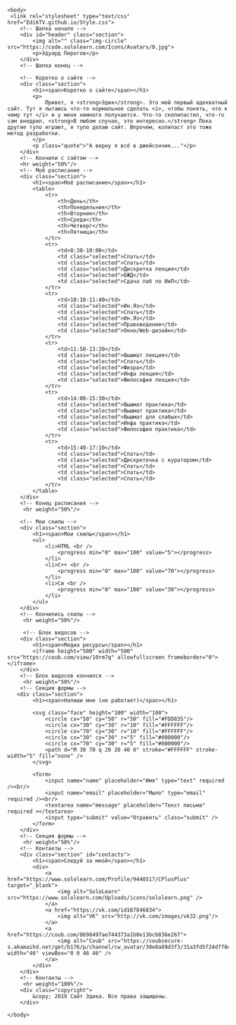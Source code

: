 <html>
    <head>
        <title>Сайт Эдика</title>
    </head>
    
    <body>
	 <link rel="stylesheet" type="text/css" href="EdikTV.github.io/Style.css">
        <!-- Шапка начало -->
        <div id="header" class="section">
            <img alt="" class="img-circle" src="https://code.sololearn.com/Icons/Avatars/0.jpg">
            <p>Эдуард Пирогов</p>
        </div>
        <!-- Шапка конец -->
        
        <!-- Коротко о сайте -->
        <div class="section">
            <h1><span>Коротко о сайте</span></h1>
            <p>
                Привет, я <strong>Эдик</strong>. Это мой первый адекватный сайт. Тут я пытаюсь что-то нормальное сделать <i>, чтобы понять, что к чему тут </i> и у меня немного получается. Что-то скопипастил, что-то сам внедрил. <strong>В любом случае, это интересно.</strong> Пока другие тупо играют, я тупо делаю сайт. Впрочем, копипаст это тоже метод разработки.
            </p>
            <p class="quote">"А верну я всё в джейсончик..."</p>
        </div>
        <!-- Кончили с сайтом -->
        <hr weight="50%"/>
        <!-- Моё расписание -->
        <div class="section">
            <h1><span>Моё расписание</span></h1>
            <table>
                <tr>
                    <th>День</th>
                    <th>Понедельник</th>
                    <th>Вторник</th>
                    <th>Среда</th>
                    <th>Четверг</th>
                    <th>Пятница</th>
                </tr>
                <tr>
                    <td>8:30-10:00</td>
                    <td class="selected">Спать</td>
                    <td class="selected">Спать</td>
                    <td class="selected">Дискретка лекция</td>
                    <td class="selected">БЖД</td>
                    <td class="selected">Сдача лаб по ИиП</td>
                </tr>
                <tr>
                    <td>10:10-11:40</td>
                    <td class="selected">Ин.Яз</td>
                    <td class="selected">Спать</td>
                    <td class="selected">Ин.Яз</td>
                    <td class="selected">Правоведение</td>
                    <td class="selected">Окно/Web-дизайн</td>
                </tr>
                <tr>
                    <td>11:50-13:20</td>
                    <td class="selected">Вышмат лекция</td>
                    <td class="selected">Спать</td>
                    <td class="selected">Физра</td>
                    <td class="selected">Инфа лекция</td>
                    <td class="selected">Философия лекция</td>
                </tr>
                <tr>
                    <td>14:00-15:30</td>
                    <td class="selected">Вышмат практика</td>
                    <td class="selected">Вышмат практика</td>
                    <td class="selected">Вышмат для слабых</td>
                    <td class="selected">Инфа практика</td>
                    <td class="selected">Философия практика</td>
                </tr>
                <tr>
                    <td>15:40-17:10</td>
                    <td class="selected">Спать</td>
                    <td class="selected">Дискреточка с куратором</td>
                    <td class="selected">Спать</td>
                    <td class="selected">Спать</td>
                    <td class="selected">Спать</td>
                </tr>
            </table>
        </div>
        <!-- Конец расписания -->
         <hr weight="50%"/>
        
        <!-- Мои скилы -->
        <div class="section">
            <h1><span>Мои скилы</span></h1>
            <ul>
                <li>HTML <br />
                    <progress min="0" max="100" value="5"></progress>
                </li>
                <li>С++ <br />
                    <progress min="0" max="100" value="70"></progress>
                </li>
                <li>Си <br />
                    <progress min="0" max="100" value="30"></progress>
                </li>
            </ul>
        </div>
        <!-- Кончились скилы -->
         <hr weight="50%"/>
        
         <!-- Блок видосов -->
        <div class="section">
            <h1><span>Медиа ресурсы</span></h1>
            <iframe height="500" width="500" src="https://coub.com/view/10rm7q" allowfullscreen frameborder="0"></iframe>
        </div>
        <!-- Блок видосов кончился -->
         <hr weight="50%"/>
        <!-- Секция формы -->
       <div class="section">
            <h1><span>Напиши мне (не работает)</span></h1>
            
            <svg class="face" height="100" width="100">
                <circle cx="50" cy="50" r="50" fill="#FDD835"/>
                <circle cx="30" cy="30" r="10" fill="#FFFFFF"/>
                <circle cx="70" cy="30" r="10" fill="#FFFFFF"/>
                <circle cx="30" cy="30" r="5" fill="#000000"/>
                <circle cx="70" cy="30" r="5" fill="#000000"/>
                <path d="M 30 70 q 20 20 40 0" stroke="#FFFFFF" stroke-width="5" fill="none" />
            </svg>
                 
            <form>
                <input name="name" placeholder="Имя" type="text" required /><br/>
                <input name="email" placeholder="Мыло" type="email" required /><br/>
                <textarea name="message" placeholder="Текст письма" required ></textarea>
                <input type="submit" value="Отравить" class="submit" />
            </form>
        </div>
        <!-- Секция формы -->
         <hr weight="50%"/>
        <!-- Контакты -->
        <div class="section" id="contacts">
            <h1><span>Следуй за мной</span></h1>
            <div>
                <a href="https://www.sololearn.com/Profile/9440517/CPlusPlus" target="_blank">
                    <img alt="SoloLearn" src="https://www.sololearn.com/Uploads/icons/sololearn.png" />
                </a>
                <a href="https://vk.com/id167846834">
                    <img alt="VK" src="http://vk.com/images/vk32.png"/>
                </a>
                <a href="https://coub.com/8698497ae744373a1b0e13bcb836e267">
                    <img alt="Coub" src="https://coubsecure-s.akamaihd.net/get/b176/p/channel/cw_avatar/30e0a89d3f3/31a3fd5f24dff8ebe19b8/medium_1521806390_1521737087261.png" width="46" viewBox="0 0 46 46" />
                </a>
            </div>
        </div>
        <!-- Контакты -->
         <hr weight="100%"/>
        <div class="copyright">
            &copy; 2019 Сайт Эдика. Все права защищены.
        </div>
        
    </body>
</html>
